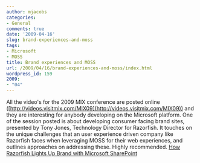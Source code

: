 ```yaml
---
author: mjacobs
categories:
- General
comments: true
date: '2009-04-16'
slug: brand-experiences-and-moss
tags:
- Microsoft
- MOSS
title: Brand experiences and MOSS
url: /2009/04/16/brand-experiences-and-moss/index.html
wordpress_id: 159
2009:
- "04"
---
```



All the video's for the 2009 MIX conference are posted online ([http://videos.visitmix.com/MIX09](http://videos.visitmix.com/MIX09)) and they are interesting for anybody developing on the Microsoft platform. One of the session posted is about developing consumer facing brand sites, presented by Tony Jones, Technology Director for Razorfish. It touches on the unique challenges that an user experience driven company like Razorfish faces when leveraging MOSS for their web experiences, and outlines approaches on addressing these. Highly recommended. [How Razorfish Lights Up Brand with Microsoft SharePoint](http://videos.visitmix.com/MIX09/C19F)
